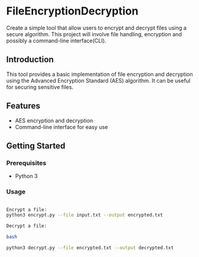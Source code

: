 # FileEncryptionDecryption
Create a simple tool that allow users to encrypt and decrypt files using a secure algorithm. This project will involve file handling, encryption and possibly a command-line interface(CLI).

## Introduction

This tool provides a basic implementation of file encryption and decryption using the Advanced Encryption Standard (AES) algorithm. It can be useful for securing sensitive files.

## Features

- AES encryption and decryption
- Command-line interface for easy use

## Getting Started

### Prerequisites

- Python 3

### Usage



```bash

Encrypt a file:
python3 encrypt.py --file input.txt --output encrypted.txt

Decrypt a file:

bash

python3 decrypt.py --file encrypted.txt --output decrypted.txt
